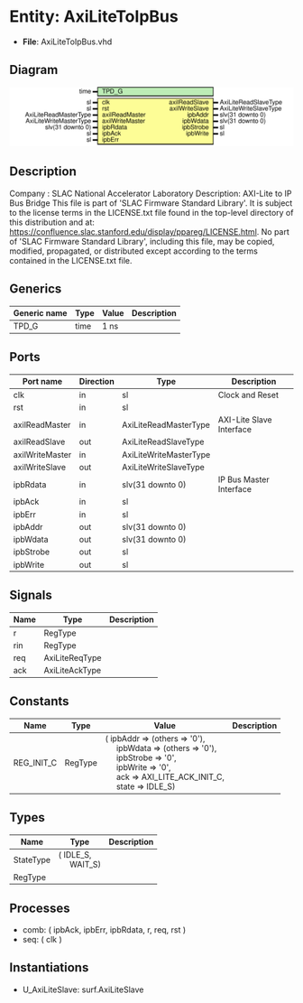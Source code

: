 # Entity: AxiLiteToIpBus

- **File**: AxiLiteToIpBus.vhd
## Diagram

![Diagram](AxiLiteToIpBus.svg "Diagram")
## Description

Company    : SLAC National Accelerator Laboratory
Description: AXI-Lite to IP Bus Bridge
This file is part of 'SLAC Firmware Standard Library'.
It is subject to the license terms in the LICENSE.txt file found in the
top-level directory of this distribution and at:
   https://confluence.slac.stanford.edu/display/ppareg/LICENSE.html.
No part of 'SLAC Firmware Standard Library', including this file,
may be copied, modified, propagated, or distributed except according to
the terms contained in the LICENSE.txt file.
## Generics

| Generic name | Type | Value | Description |
| ------------ | ---- | ----- | ----------- |
| TPD_G        | time | 1 ns  |             |
## Ports

| Port name       | Direction | Type                   | Description              |
| --------------- | --------- | ---------------------- | ------------------------ |
| clk             | in        | sl                     | Clock and Reset          |
| rst             | in        | sl                     |                          |
| axilReadMaster  | in        | AxiLiteReadMasterType  | AXI-Lite Slave Interface |
| axilReadSlave   | out       | AxiLiteReadSlaveType   |                          |
| axilWriteMaster | in        | AxiLiteWriteMasterType |                          |
| axilWriteSlave  | out       | AxiLiteWriteSlaveType  |                          |
| ipbRdata        | in        | slv(31 downto 0)       | IP Bus Master Interface  |
| ipbAck          | in        | sl                     |                          |
| ipbErr          | in        | sl                     |                          |
| ipbAddr         | out       | slv(31 downto 0)       |                          |
| ipbWdata        | out       | slv(31 downto 0)       |                          |
| ipbStrobe       | out       | sl                     |                          |
| ipbWrite        | out       | sl                     |                          |
## Signals

| Name | Type           | Description |
| ---- | -------------- | ----------- |
| r    | RegType        |             |
| rin  | RegType        |             |
| req  | AxiLiteReqType |             |
| ack  | AxiLiteAckType |             |
## Constants

| Name       | Type    | Value                                                                                                                                                                                                                                                                                                                                                                             | Description |
| ---------- | ------- | --------------------------------------------------------------------------------------------------------------------------------------------------------------------------------------------------------------------------------------------------------------------------------------------------------------------------------------------------------------------------------- | ----------- |
| REG_INIT_C | RegType |  (       ipbAddr   => (others => '0'),<br><span style="padding-left:20px">       ipbWdata  => (others => '0'),<br><span style="padding-left:20px">       ipbStrobe => '0',<br><span style="padding-left:20px">       ipbWrite  => '0',<br><span style="padding-left:20px">       ack       => AXI_LITE_ACK_INIT_C,<br><span style="padding-left:20px">       state     => IDLE_S) |             |
## Types

| Name      | Type                                                   | Description |
| --------- | ------------------------------------------------------ | ----------- |
| StateType | ( IDLE_S,<br><span style="padding-left:20px"> WAIT_S)  |             |
| RegType   |                                                        |             |
## Processes
- comb: ( ipbAck, ipbErr, ipbRdata, r, req, rst )
- seq: ( clk )
## Instantiations

- U_AxiLiteSlave: surf.AxiLiteSlave
